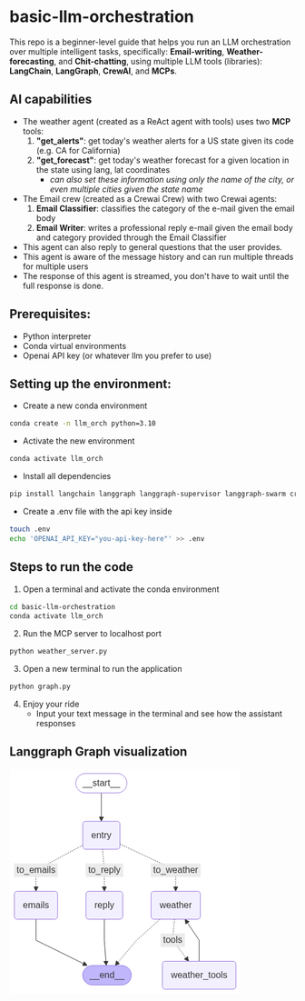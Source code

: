 # basic-llm-orchestration
This repo is a beginner-level guide that helps you run an LLM orchestration over multiple intelligent tasks, specifically: **Email-writing**, **Weather-forecasting**, and **Chit-chatting**, using multiple LLM tools (libraries): **LangChain**, **LangGraph**, **CrewAI**, and **MCPs**.

## AI capabilities
- The weather agent (created as a ReAct agent with tools) uses two **MCP** tools:
    1. **"get_alerts"**: get today's weather alerts for a US state given its code (e.g. CA for California)
    2. **"get_forecast"**: get today's weather forecast for a given location in the state using lang, lat coordinates 
        - *can also set these information using only the name of the city, or even multiple cities given the state name*
- The Email crew (created as a Crewai Crew) with two Crewai agents:
    1. **Email Classifier**: classifies the category of the e-mail given the email body
    2. **Email Writer**: writes a professional reply e-mail given the email body and category provided through the Email Classifier
- This agent can also reply to general questions that the user provides.
- This agent is aware of the message history and can run multiple threads for multiple users
- The response of this agent is streamed, you don't have to wait until the full response is done.

## Prerequisites:
- Python interpreter
- Conda virtual environments
- Openai API key (or whatever llm you prefer to use)

## Setting up the environment:
- Create a new conda environment
```bash
conda create -n llm_orch python=3.10
```
- Activate the new environment
```bash
conda activate llm_orch
```
- Install all dependencies
```bash
pip install langchain langgraph langgraph-supervisor langgraph-swarm crewai openai langchain_openai python-dotenv mcp langchain-mcp-adapters
```
- Create a .env file with the api key inside
```bash
touch .env
echo 'OPENAI_API_KEY="you-api-key-here"' >> .env
```

## Steps to run the code
1. Open a terminal and activate the conda environment
```bash
cd basic-llm-orchestration
conda activate llm_orch
```
2. Run the MCP server to localhost port
```bash
python weather_server.py
```
3. Open a new terminal to run the application
```bash
python graph.py
```
4. Enjoy your ride
    - Input your text message in the terminal and see how the assistant responses

## Langgraph Graph visualization
![image](graph.png)